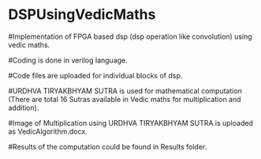 # DSPUsingVedicMaths

#Implementation of  FPGA based dsp (dsp operation like convolution) using vedic maths.

#Coding is done in verilog language.
 
#Code files are uploaded for individual blocks of dsp. 

#URDHVA TIRYAKBHYAM SUTRA is used for mathematical computation (There are total 16 Sutras available in Vedic maths for multiplication and addition).

#Image of Multiplication using URDHVA TIRYAKBHYAM SUTRA is uploaded as VedicAlgorithm.docx.

#Results of the computation could be found in Results folder.


